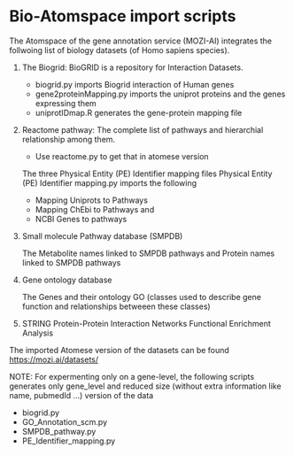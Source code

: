 
Bio-Atomspace import scripts
============================

The Atomspace of the gene annotation service (MOZI-AI) integrates the follwoing 
list of biology datasets (of Homo sapiens species).

1. The Biogrid: BioGRID is a repository for Interaction Datasets. 
   - biogrid.py imports Biogrid interaction of Human genes
   - gene2proteinMapping.py imports the uniprot proteins and the genes expressing them
   - uniprotIDmap.R generates the gene-protein mapping file

2. Reactome pathway: The complete list of pathways and hierarchial relationship among them.
   - Use reactome.py to get that in atomese version

   The three Physical Entity (PE) Identifier mapping files 
   Physical Entity (PE) Identifier mapping.py imports the following
	- Mapping Uniprots to Pathways
	- Mapping ChEbi to Pathways and
	- NCBI Genes to pathways

3. Small molecule Pathway database (SMPDB)

   The Metabolite names linked to SMPDB pathways and Protein names linked to SMPDB pathways

4. Gene ontology database

   The Genes and their ontology GO (classes used to describe gene function
   and relationships betweeen these classes)

5. STRING Protein-Protein Interaction Networks Functional Enrichment Analysis

The imported Atomese version of the datasets can be found https://mozi.ai/datasets/

NOTE: For expermenting only on a gene-level, the following scripts generates only gene_level and reduced size (without extra information like name, pubmedId ...) version of the data

- biogrid.py
- GO_Annotation_scm.py
- SMPDB_pathway.py
- PE_Identifier_mapping.py
